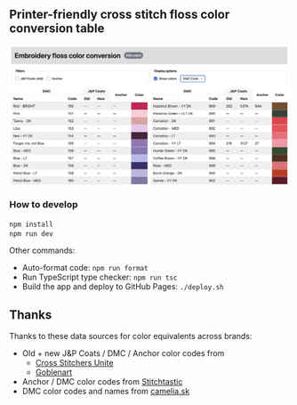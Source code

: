 ## Printer-friendly cross stitch floss color conversion table

![screenshot of color conversion table page](./screenshot.png)

### How to develop

```sh
npm install
npm run dev
```

Other commands:

- Auto-format code: `npm run format`
- Run TypeScript type checker: `npm run tsc`
- Build the app and deploy to GitHub Pages: `./deploy.sh`

## Thanks

Thanks to these data sources for color equivalents across brands:

- Old + new J&P Coats / DMC / Anchor color codes from
    - [Cross Stitchers Unite](https://www.oocities.org/anna_merchant/6.txt)
    - [Goblenart](https://www.goblenart.com/old-jpcoats-new-jpcoats-dmc-anchor-conversion-chart/)
- Anchor / DMC color codes from [Stitchtastic](https://www.stitchtastic.com/blog/stch/anchor-to-dmc-threads-conversion-chart/)
- DMC color codes and names from [camelia.sk](http://www.camelia.sk/dmc_1.htm)
